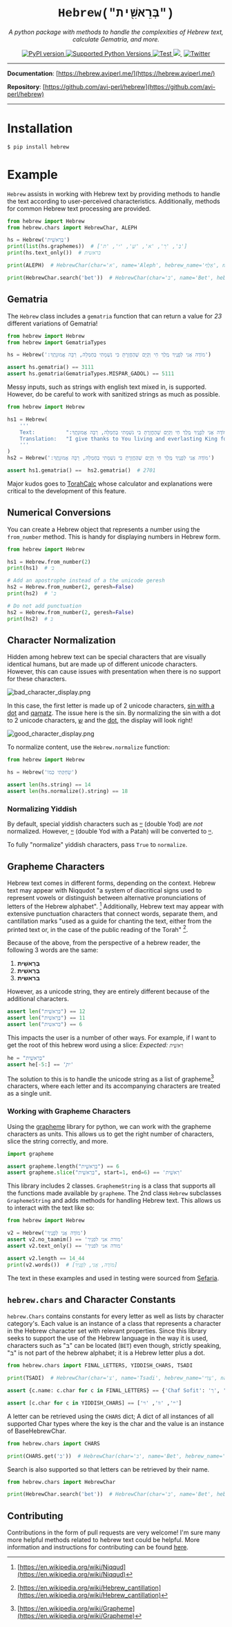<h1 align="center" style="font-family:'Courier New'">Hebrew("בְּרֵאשִׁ֖ית")</h1>
<p align="center">
    <em>A python package with methods to handle the complexities of Hebrew text, calculate Gematria, and more.</em>
</p>
<p align="center">
<a href="https://pypi.org/project/hebrew/" target="_blank">
    <img src="https://badge.fury.io/py/hebrew.svg" alt="PyPI version">
</a>
<a href="https://badge.fury.io/py/hebrew">
    <img src="https://img.shields.io/pypi/pyversions/hebrew" alt="Supported Python Versions">
</a>
<a href="https://github.com/avi-perl/hebrew/actions/workflows/test.yml" target="_blank">
    <img src="https://github.com/avi-perl/hebrew/actions/workflows/test.yml/badge.svg" alt="Test">
</a>
<a href="https://codecov.io/gh/avi-perl/hebrew" target="_blank">
  <img src="https://codecov.io/gh/avi-perl/Hebrew/branch/master/graph/badge.svg?token=0DA1R9IY6S"/>
</a>
󠀠󠀠
<a href="https://twitter.com/__aviperl__" target="_blank">
    <img src="https://badgen.net/badge/icon/twitter?icon=twitter&label=Chat%20with%20me" alt="Twitter">
</a>
</p>

---

**Documentation**: [https://hebrew.aviperl.me/](https://hebrew.aviperl.me/)

**Repository**: [https://github.com/avi-perl/hebrew](https://github.com/avi-perl/hebrew)

---

# Installation

<!--pytest.mark.skip-->

```bash
$ pip install hebrew
```

# Example

`Hebrew` assists in working with Hebrew text by providing methods to handle the text according to user-perceived
characteristics. Additionally, methods for common Hebrew text processing are provided.

```python
from hebrew import Hebrew
from hebrew.chars import HebrewChar, ALEPH

hs = Hebrew('בְּרֵאשִׁ֖ית')
print(list(hs.graphemes))  # ['בְּ', 'רֵ', 'א', 'שִׁ֖', 'י', 'ת']
print(hs.text_only())  # בראשית

print(ALEPH)  # HebrewChar(char='א', name='Aleph', hebrew_name='אָלֶף', name_alts=['Alef'], hebrew_name_alts=None, final_letter=False)

print(HebrewChar.search('bet'))  # HebrewChar(char='בּ', name='Bet', hebrew_name='בֵּית', name_alts=None, hebrew_name_alts=None, final_letter=False)
```

## Gematria

The `Hebrew` class includes a `gematria` function that can return a value for _23_ different variations of Gematria!

```python
from hebrew import Hebrew
from hebrew import GematriaTypes

hs = Hebrew(':מוֹדֶה אֲנִי לְפָנֶֽיךָ מֶֽלֶךְ חַי וְקַיָּם שֶׁהֶחֱזַֽרְתָּ בִּי נִשְׁמָתִי בְּחֶמְלָה, רַבָּה אֱמוּנָתֶֽךָ')

assert hs.gematria() == 3111
assert hs.gematria(GematriaTypes.MISPAR_GADOL) == 5111
```

Messy inputs, such as strings with english text mixed in, is supported. However, do be careful to work with sanitized
strings as much as possible.

```python
from hebrew import Hebrew

hs1 = Hebrew(
    '''
    Text:          ":מוֹדֶה אֲנִי לְפָנֶֽיךָ מֶֽלֶךְ חַי וְקַיָּם שֶׁהֶחֱזַֽרְתָּ בִּי נִשְׁמָתִי בְּחֶמְלָה, רַבָּה אֱמוּנָתֶֽךָ"
    Translation:   "I give thanks to You living and everlasting King for You have restored my soul with mercy. Great is Your faithfulness."
    '''
)
hs2 = Hebrew(':מוֹדֶה אֲנִי לְפָנֶֽיךָ מֶֽלֶךְ חַי וְקַיָּם שֶׁהֶחֱזַֽרְתָּ בִּי נִשְׁמָתִי בְּחֶמְלָה, רַבָּה אֱמוּנָתֶֽךָ')

assert hs1.gematria() ==  hs2.gematria()  # 2701
```

Major kudos goes to [TorahCalc](https://www.torahcalc.com/gematria/) whose calculator and explanations were critical to
the development of this feature.

## Numerical Conversions

You can create a Hebrew object that represents a number using the `from_number` method. This is handy for displaying numbers in Hebrew form.

```python
from hebrew import Hebrew

hs1 = Hebrew.from_number(2)
print(hs1)  # ב׳

# Add an apostrophe instead of a the unicode geresh
hs2 = Hebrew.from_number(2, geresh=False)
print(hs2)  # 'ב

# Do not add punctuation
hs2 = Hebrew.from_number(2, geresh=False)
print(hs2)  # ב

```

## Character Normalization
Hidden among hebrew text can be special characters that are visually identical humans, but are made up of different 
unicode characters. However, this can cause issues with presentation when there is no support for these characters.

![bad_character_display.png](docs/img/bad_character_display.png)

In this case, the first letter is made up of 2 unicode characters, [sin with a dot](https://en.wiktionary.org/wiki/%D7%A9%D7%82)
and [qamatz](https://en.wiktionary.org/wiki/%D6%B8). The issue here is the sin. By normalizing the sin with a dot to 2 unicode 
characters, [ש](https://en.wiktionary.org/wiki/%D7%A9) and the [dot](https://en.wiktionary.org/wiki/%D7%82), the display 
will look right!

![good_character_display.png](docs/img/good_character_display.png)

To normalize content, use the `Hebrew.normalize` function:
```python
from hebrew import Hebrew

hs = Hebrew('שָׂחַקְתִּי כְּמוֹ')

assert len(hs.string) == 14
assert len(hs.normalize().string) == 18
```

### Normalizing Yiddish

By default, special yiddish characters such as [ײ](https://en.wiktionary.org/wiki/%D7%B2) (double Yod) are _not_ normalized.
However, [ײַ](https://en.wiktionary.org/wiki/%EF%AC%9F) (double Yod with a Patah) will be converted to [ײַ](https://en.wiktionary.org/wiki/%D7%B2%D6%B7).

To fully "normalize" yiddish characters, pass `True` to `normalize`.


## Grapheme Characters

Hebrew text comes in different forms, depending on the context. Hebrew text may appear with Niqqudot
"a system of diacritical signs used to represent vowels or distinguish between alternative pronunciations of letters
of the Hebrew alphabet". [^1] Additionally, Hebrew text may appear with extensive punctuation characters that connect
words, separate them, and cantillation marks "used as a guide for chanting the text, either from the printed text or,
in the case of the public reading of the Torah" [^2].

Because of the above, from the perspective of a hebrew reader, the following 3 words are the same:

1. **בְּרֵאשִׁ֖ית**
2. **בְּרֵאשִׁית**
3. **בראשית**

However, as a unicode string, they are entirely different because of the additional characters.

```python
assert len("בְּרֵאשִׁ֖ית") == 12
assert len("בְּרֵאשִׁית") == 11
assert len("בראשית") == 6
```

This impacts the user is a number of other ways. For example, if I want to get the root of this hebrew word using a slice:
_Expected: `רֵאשִׁ֖ית`_

```python
he = "בְּרֵאשִׁ֖ית"
assert he[-5:] == 'ִׁ֖ית'
```

The solution to this is to handle the unicode string as a list of grapheme[^3] characters, where each letter and its
accompanying characters are treated as a single unit.

### Working with Grapheme Characters

Using the [grapheme](https://github.com/alvinlindstam/grapheme) library for python, we can work with the grapheme
characters as units. This allows us to get the right number of characters, slice the string correctly, and more.

```python
import grapheme

assert grapheme.length("בְּרֵאשִׁ֖ית") == 6
assert grapheme.slice("בְּרֵאשִׁ֖ית", start=1, end=6) == 'רֵאשִׁ֖ית'
```

This library includes 2 classes. `GraphemeString` is a class that supports all the functions made available by `grapheme`.
The 2nd class `Hebrew` subclasses `GraphemeString` and adds methods for handling Hebrew text. This allows us to
interact with the text like so:

```python
from hebrew import Hebrew

v2 = Hebrew('מוֹדֶה אֲנִי לְפָנֶֽיךָ')
assert v2.no_taamim() == 'מודה אני לפנֽיך'
assert v2.text_only() == 'מודה אני לפניך'

assert v2.length == 14_44
print(v2.words())  # [מוֹדֶה, אֲנִי, לְפָנֶֽיךָ]
```

The text in these examples and used in testing were sourced from [Sefaria](https://github.com/Sefaria/Sefaria-Export).

## `hebrew.chars` and Character Constants

`hebrew.Chars` contains constants for every letter as well as lists by character category's.
Each value is an instance of a class that represents a character in the Hebrew character set with relevant properties.
Since this library seeks to support the use of the Hebrew language in the way it is used, characters such as "בּ" can be
located (`BET`) even though, strictly speaking, "בּ" is not part of the hebrew alphabet; it is a Hebrew letter plus a dot.

```python
from hebrew.chars import FINAL_LETTERS, YIDDISH_CHARS, TSADI

print(TSADI)  # HebrewChar(char='צ', name='Tsadi', hebrew_name='צַדִי', name_alts=['Tzadik'], hebrew_name_alts=['צדיק'], final_letter=False)

assert {c.name: c.char for c in FINAL_LETTERS} == {'Chaf Sofit': 'ך', 'Mem Sofit': 'ם', 'Nun Sofit': 'ן', 'Fe Sofit': 'ף', 'Tsadi Sofit': 'ץ'}

assert [c.char for c in YIDDISH_CHARS] == ['ײ', 'װ', 'ױ']
```

A letter can be retrieved using the `CHARS` dict; A dict of all instances of all supported Char types where the key is
the char and the value is an instance of BaseHebrewChar.

```python
from hebrew.chars import CHARS

print(CHARS.get('בּ'))  # HebrewChar(char='בּ', name='Bet', hebrew_name='בֵּית', name_alts=None, hebrew_name_alts=None, final_letter=False)
```

Search is also supported so that letters can be retrieved by their name.

```python
from hebrew.chars import HebrewChar

print(HebrewChar.search('bet'))  # HebrewChar(char='בּ', name='Bet', hebrew_name='בֵּית', name_alts=None, hebrew_name_alts=None, final_letter=False)
```

## Contributing

Contributions in the form of pull requests are very welcome! I'm sure many more helpful methods related to hebrew text
could be helpful. More information and instructions for contributing can be found [here](CONTRIBUTING).

[^1]: [https://en.wikipedia.org/wiki/Niqqud](https://en.wikipedia.org/wiki/Niqqud)
[^2]: [https://en.wikipedia.org/wiki/Hebrew_cantillation](https://en.wikipedia.org/wiki/Hebrew_cantillation)
[^3]: [https://en.wikipedia.org/wiki/Grapheme](https://en.wikipedia.org/wiki/Grapheme)
